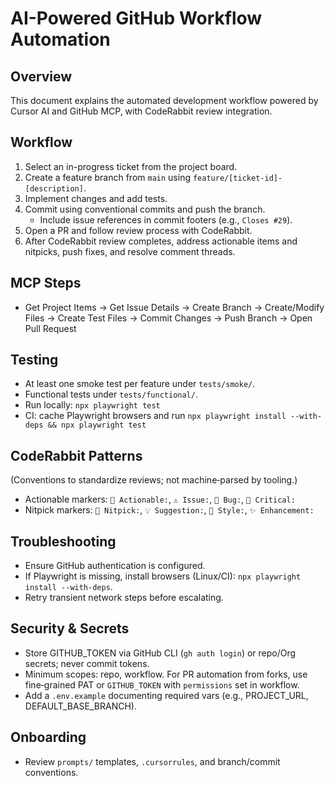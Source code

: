 # AI-Powered GitHub Workflow Automation

## Overview
This document explains the automated development workflow powered by Cursor AI and GitHub MCP, with CodeRabbit review integration.

## Workflow
1. Select an in-progress ticket from the project board.
2. Create a feature branch from `main` using `feature/[ticket-id]-[description]`.
3. Implement changes and add tests.
4. Commit using conventional commits and push the branch.
   - Include issue references in commit footers (e.g., `Closes #29`).
5. Open a PR and follow review process with CodeRabbit.
6. After CodeRabbit review completes, address actionable items and nitpicks, push fixes, and resolve comment threads.

## MCP Steps
- Get Project Items → Get Issue Details → Create Branch → Create/Modify Files → Create Test Files → Commit Changes → Push Branch → Open Pull Request

## Testing
- At least one smoke test per feature under `tests/smoke/`.
- Functional tests under `tests/functional/`.
- Run locally: `npx playwright test`
- CI: cache Playwright browsers and run `npx playwright install --with-deps && npx playwright test`

## CodeRabbit Patterns
(Conventions to standardize reviews; not machine‑parsed by tooling.)
- Actionable markers: `🔧 Actionable:`, `⚠️ Issue:`, `🐛 Bug:`, `🚨 Critical:`
- Nitpick markers: `💭 Nitpick:`, `💡 Suggestion:`, `📝 Style:`, `✨ Enhancement:`

## Troubleshooting
- Ensure GitHub authentication is configured.
- If Playwright is missing, install browsers (Linux/CI): `npx playwright install --with-deps`.
- Retry transient network steps before escalating.

## Security & Secrets
- Store GITHUB_TOKEN via GitHub CLI (`gh auth login`) or repo/Org secrets; never commit tokens.
- Minimum scopes: repo, workflow. For PR automation from forks, use fine‑grained PAT or `GITHUB_TOKEN` with `permissions` set in workflow.
- Add a `.env.example` documenting required vars (e.g., PROJECT_URL, DEFAULT_BASE_BRANCH).

## Onboarding
- Review `prompts/` templates, `.cursorrules`, and branch/commit conventions.
